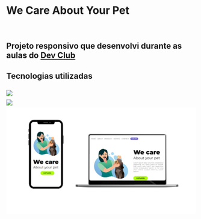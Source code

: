 <h1>We Care About Your Pet</h1>
<br>
<h2>Projeto responsivo que desenvolvi durante as aulas do <a href="https://rodolfomori.com.br/devclub/">Dev Club</a><h2>
  <p>Tecnologias utilizadas</p>
<img src="https://img.shields.io/badge/HTML5-E34F26?style=for-the-badge&logo=html5&logoColor=white" width="70px">
<br>
<img src="https://img.shields.io/badge/CSS3-1572B6?style=for-the-badge&logo=css3&logoColor=white" width="70px">
<br>
<img src="https://github.com/thalesneumann/we-care/blob/master/mockup-wecare.jpg?raw=true">
